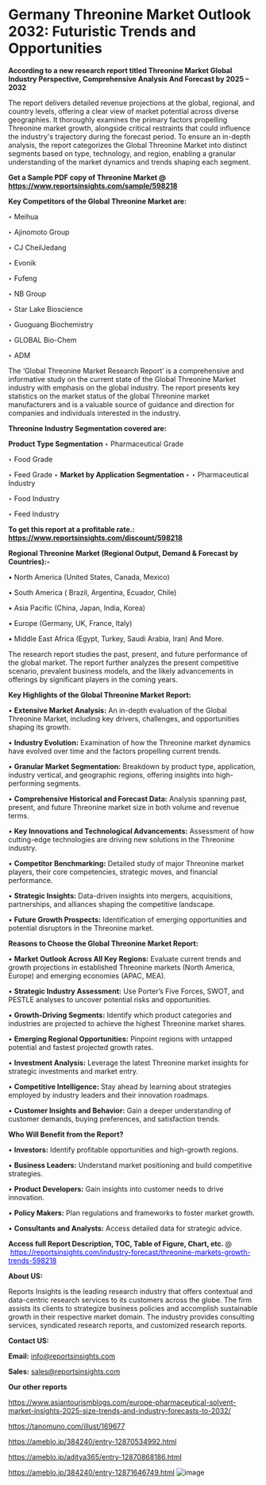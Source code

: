 # Germany Threonine Market Outlook 2032: Futuristic Trends and Opportunities

<strong>According to a new research report titled Threonine Market Global Industry Perspective, Comprehensive Analysis And Forecast by 2025 – 2032</strong>

The report delivers detailed revenue projections at the global, regional, and country levels, offering a clear view of market potential across diverse geographies. It thoroughly examines the primary factors propelling Threonine market growth, alongside critical restraints that could influence the industry's trajectory during the forecast period. To ensure an in-depth analysis, the report categorizes the Global Threonine Market into distinct segments based on type, technology, and region, enabling a granular understanding of the market dynamics and trends shaping each segment.

<strong>Get a Sample PDF copy of Threonine Market </strong><strong>@<a href=https://www.reportsinsights.com/sample/598218 style=color:#0000ff;> https://www.reportsinsights.com/sample/598218</a></strong></font>

<strong>Key Competitors of the Global Threonine Market are:</strong>

‣ Meihua

‣ Ajinomoto Group

‣ CJ CheilJedang

‣ Evonik

‣ Fufeng

‣ NB Group

‣ Star Lake Bioscience

‣ Guoguang Biochemistry

‣ GLOBAL Bio-Chem

‣ ADM

The ‘Global Threonine Market Research Report’ is a comprehensive and informative study on the current state of the Global Threonine Market industry with emphasis on the global industry. The report presents key statistics on the market status of the global Threonine market manufacturers and is a valuable source of guidance and direction for companies and individuals interested in the industry.

<strong>Threonine Industry Segmentation covered are:</strong>

<strong>Product Type Segmentation</strong>
‣
Pharmaceutical Grade

‣ Food Grade

‣ Feed Grade
‣ 
<strong>Market by Application Segmentation</strong>
‣
‣  Pharmaceutical Industry

‣ Food Industry

‣ Feed Industry

<strong>To get this report at a profitable rate.: <a href=https://www.reportsinsights.com/discount/598218 style=color:#0000ff;>https://www.reportsinsights.com/discount/598218</a></strong></font>

<strong>Regional Threonine Market (Regional Output, Demand &amp; Forecast by Countries):-</strong>

• North America (United States, Canada, Mexico)

• South America ( Brazil, Argentina, Ecuador, Chile)

• Asia Pacific (China, Japan, India, Korea)

• Europe (Germany, UK, France, Italy)

• Middle East Africa (Egypt, Turkey, Saudi Arabia, Iran) And More.

The research report studies the past, present, and future performance of the global market. The report further analyzes the present competitive scenario, prevalent business models, and the likely advancements in offerings by significant players in the coming years.

<strong>Key Highlights of the Global Threonine Market Report:</strong>

• <strong>Extensive Market Analysis:</strong> An in-depth evaluation of the Global Threonine Market, including key drivers, challenges, and opportunities shaping its growth.

• <strong>Industry Evolution:</strong> Examination of how the Threonine market dynamics have evolved over time and the factors propelling current trends.

• <strong>Granular Market Segmentation:</strong> Breakdown by product type, application, industry vertical, and geographic regions, offering insights into high-performing segments.

• <strong>Comprehensive Historical and Forecast Data:</strong> Analysis spanning past, present, and future Threonine market size in both volume and revenue terms.

• <strong>Key Innovations and Technological Advancements:</strong> Assessment of how cutting-edge technologies are driving new solutions in the Threonine industry.

• <strong>Competitor Benchmarking:</strong> Detailed study of major Threonine market players, their core competencies, strategic moves, and financial performance.

• <strong>Strategic Insights:</strong> Data-driven insights into mergers, acquisitions, partnerships, and alliances shaping the competitive landscape.

• <strong>Future Growth Prospects:</strong> Identification of emerging opportunities and potential disruptors in the Threonine market.

<strong>Reasons to Choose the Global Threonine Market Report:</strong>

• <strong>Market Outlook Across All Key Regions:</strong> Evaluate current trends and growth projections in established Threonine markets (North America, Europe) and emerging economies (APAC, MEA).

• <strong>Strategic Industry Assessment:</strong> Use Porter’s Five Forces, SWOT, and PESTLE analyses to uncover potential risks and opportunities.

• <strong>Growth-Driving Segments:</strong> Identify which product categories and industries are projected to achieve the highest Threonine market shares.

• <strong>Emerging Regional Opportunities:</strong> Pinpoint regions with untapped potential and fastest projected growth rates.

• <strong>Investment Analysis:</strong> Leverage the latest Threonine market insights for strategic investments and market entry.

• <strong>Competitive Intelligence:</strong> Stay ahead by learning about strategies employed by industry leaders and their innovation roadmaps.

• <strong>Customer Insights and Behavior:</strong> Gain a deeper understanding of customer demands, buying preferences, and satisfaction trends.

<strong>Who Will Benefit from the Report?</strong>

• <strong>Investors:</strong> Identify profitable opportunities and high-growth regions.

• <strong>Business Leaders:</strong> Understand market positioning and build competitive strategies.

• <strong>Product Developers:</strong> Gain insights into customer needs to drive innovation.

• <strong>Policy Makers:</strong> Plan regulations and frameworks to foster market growth.

• <strong>Consultants and Analysts:</strong> Access detailed data for strategic advice.
</ul>
<strong>Access full Report Description, TOC, Table of Figure, Chart, etc. </strong>@  <a href=https://reportsinsights.com/industry-forecast/threonine-markets-growth-trends-598218 style=color:#0000ff;>https://reportsinsights.com/industry-forecast/threonine-markets-growth-trends-598218</a></font>

<strong><strong>About US</strong>:</strong>

Reports Insights is the leading research industry that offers contextual and data-centric research services to its customers across the globe. The firm assists its clients to strategize business policies and accomplish sustainable growth in their respective market domain. The industry provides consulting services, syndicated research reports, and customized research reports.

<strong>Contact US:</strong>

<p class=""""><b>Email:</b> <a href=mailto:info@reportsinsights.com>info@reportsinsights.com</a></p>
<p class=""""><b>Sales:</b> <a href=mailto:sales@reportsinsights.com>sales@reportsinsights.com</a></p>

<strong>Our other reports</strong>

<a href=https://www.asiantourismblogs.com/europe-pharmaceutical-solvent-market-insights-2025-size-trends-and-industry-forecasts-to-2032/>https://www.asiantourismblogs.com/europe-pharmaceutical-solvent-market-insights-2025-size-trends-and-industry-forecasts-to-2032/</a>

<a href=https://tanomuno.com/illust/169677>https://tanomuno.com/illust/169677</a>

<a href=https://ameblo.jp/384240/entry-12870534992.html>https://ameblo.jp/384240/entry-12870534992.html</a>

<a href=https://ameblo.jp/aditya365/entry-12870868186.html>https://ameblo.jp/aditya365/entry-12870868186.html</a>

<a href=https://ameblo.jp/384240/entry-12871646749.html>https://ameblo.jp/384240/entry-12871646749.html</a>
![image](https://github.com/user-attachments/assets/f5c33b4e-a0cf-4c1a-8e3f-4509547a63a0)
